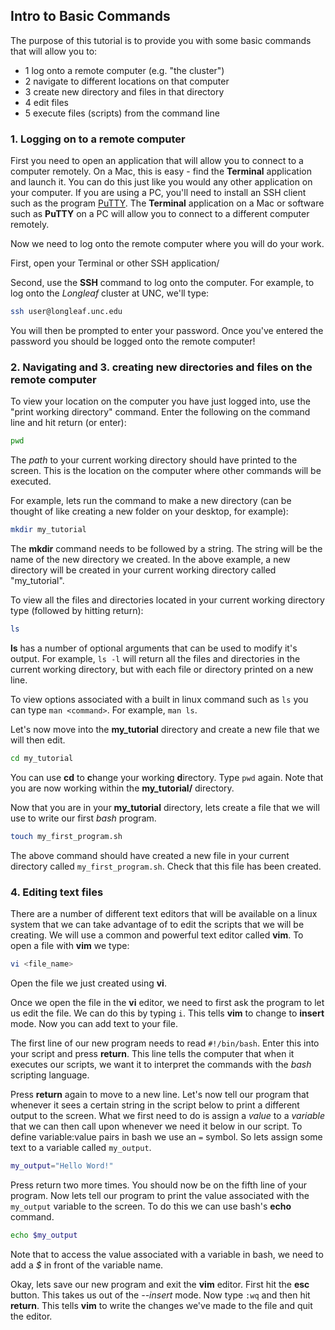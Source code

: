 ## Intro to Basic Commands

The purpose of this tutorial is to provide you with some basic commands that will allow you to: 

- 1 log onto a remote computer (e.g. "the cluster")
- 2 navigate to different locations on that computer
- 3 create new directory and files in that directory
- 4 edit files
- 5 execute files (scripts) from the command line


### 1. Logging on to a remote computer

First you need to open an application that will allow you to connect to a computer remotely. On a Mac, this is easy - find the **Terminal** application and launch it. You can do this just like you would any other application on your computer. If you are using a PC, you'll need to install an SSH client such as the program [PuTTY](https://www.putty.org/). The **Terminal** application on a Mac or software such as **PuTTY** on a PC will allow you to connect to a different computer remotely.

Now we need to log onto the remote computer where you will do your work.

First, open your Terminal or other SSH application/

Second, use the **SSH** command to log onto the computer. For example, to log onto the *Longleaf* cluster at UNC, we'll type:
```bash
ssh user@longleaf.unc.edu
```

You will then be prompted to enter your password. Once you've entered the password you should be logged onto the remote computer!


### 2. Navigating and 3. creating new directories and files on the remote computer

To view your location on the computer you have just logged into, use the "print working directory" command. Enter the following on the command line and hit return (or enter): 
```bash
pwd
```

The *path* to your current working directory should have printed to the screen. This is the location on the computer where other commands will be executed.

For example, lets run the command to make a new directory (can be thought of like creating a new folder on your desktop, for example):
```bash
mkdir my_tutorial
```

The **mkdir** command needs to be followed by a string. The string will be the name of the new directory we created. In the above example, a new directory will be created in your current working directory called "my_tutorial".

To view all the files and directories located in your current working directory type (followed by hitting return):
```bash
ls
```

**ls** has a number of optional arguments that can be used to modify it's output. For example, `ls -l` will return all the files and directories in the current working directory, but with each file or directory printed on a new line.

To view options associated with a built in linux command such as `ls` you can type `man <command>`. For example, `man ls`.

Let's now move into the **my_tutorial** directory and create a new file that we will then edit.
```bash
cd my_tutorial
```

You can use **cd** to **c**hange your working **d**irectory. Type `pwd` again. Note that you are now working within the **my_tutorial/** directory. 

Now that you are in your **my_tutorial** directory, lets create a file that we will use to write our first *bash* program.
```bash
touch my_first_program.sh
```

The above command should have created a new file in your current directory called `my_first_program.sh`. Check that this file has been created.


### 4. Editing text files

There are a number of different text editors that will be available on a linux system that we can take advantage of to edit the scripts that we will be creating. We will use a common and powerful text editor called **vim**. To open a file with **vim** we type:
```bash
vi <file_name>
```
Open the file we just created using **vi**.

Once we open the file in the **vi** editor, we need to first ask the program to let us edit the file. We can do this by typing `i`. This tells **vim** to change to **insert** mode. Now you can add text to your file.

The first line of our new program needs to read `#!/bin/bash`. Enter this into your script and press **return**. This line tells the computer that when it executes our scripts, we want it to interpret the commands with the *bash* scripting language. 

Press **return** again to move to a new line. Let's now tell our program that whenever it sees a certain string in the script below to print a different output to the screen. What we first need to do is assign a *value* to a *variable* that we can then call upon whenever we need it below in our script. To define variable:value pairs in bash we use an `=` symbol. So lets assign some text to a variable called `my_output`.
```bash
my_output="Hello Word!"
```

Press return two more times. You should now be on the fifth line of your program. Now lets tell our program to print the value associated with the `my_output` variable to the screen. To do this we can use bash's **echo** command. 
```bash
echo $my_output
```

Note that to access the value associated with a variable in bash, we need to add a *$* in front of the variable name.

Okay, lets save our new program and exit the **vim** editor. First hit the **esc** button. This takes us out of the *--insert* mode. Now type `:wq` and then hit **return**. This tells **vim** to write the changes we've made to the file and quit the editor.
 
